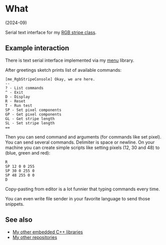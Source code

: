 # What

(2024-09)

Serial text interface for my [RGB stripe class][me_RgbStripe].


## Example interaction

There is text serial interface implemented via my [menu][me_Menu] library.

After greetings sketch prints list of available commands:
```
[me_RgbStripeConsole] Okay, we are here.
--
? - List commands
^ - Exit
D - Display
R - Reset
T - Run test
SP - Set pixel components
GP - Get pixel components
GL - Get stripe length
SL - Set stripe length
==
```

Then you can send command and arguments (for commands like set pixel).
You can send several commands. Delimiter is space or newline.
On your machine you can create simple scripts like
setting pixels (12, 30 and 48) to (blue, green and red):

```
R
SP 12 0 0 255
SP 30 0 255 0
SP 48 255 0 0
D
```

Copy-pasting from editor is a lot funnier that typing commands every
time.

You can even write file sender in your favorite language to send
those snippets.


## See also

* [My other embedded C++ libraries](https://github.com/martin-eden/Embedded_Crafts/tree/master/Parts)
* [My other repositories](https://github.com/martin-eden/contents)

[me_RgbStripe]: https://github.com/martin-eden/Embedded-me_RgbStripe
[me_Menu]: https://github.com/martin-eden/Embedded-me_Menu
